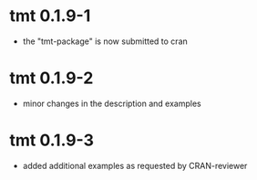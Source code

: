 # tmt 0.1.9-1
* the "tmt-package" is now submitted to cran

# tmt 0.1.9-2
* minor changes in the description and examples

# tmt 0.1.9-3
* added additional examples as requested by CRAN-reviewer

